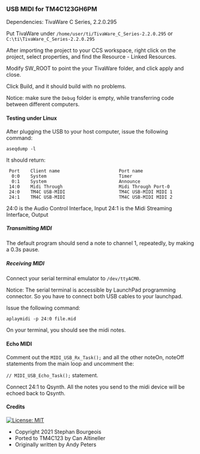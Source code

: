 ### USB MIDI for TM4C123GH6PM

Dependencies: TivaWare C Series, 2.2.0.295  

Put TivaWare under `/home/user/ti/TivaWare_C_Series-2.2.0.295` or `C:\ti\TivaWare_C_Series-2.2.0.295`  

After importing the project to your CCS workspace, right click on the project, select properties, and find the 
Resource - Linked Resources.  

Modify SW_ROOT to point the your TivaWare folder, and click apply and close.

Click Build, and it should build with no problems.

Notice: make sure the `Debug` folder is empty, while transferring code between different computers.  

#### Testing under Linux

After plugging the USB to your host computer, issue the following command:

`aseqdump -l`

It should return:

```
 Port    Client name                      Port name
  0:0    System                           Timer
  0:1    System                           Announce
 14:0    Midi Through                     Midi Through Port-0
 24:0    TM4C USB-MIDI                    TM4C USB-MIDI MIDI 1
 24:1    TM4C USB-MIDI                    TM4C USB-MIDI MIDI 2
```

24:0 is the Audio Control Interface, Input
24:1 is the Midi Streaming Interface, Output

##### Transmitting MIDI

The default program should send a note to channel 1, repeatedly, by making a 0.3s pause.  

##### Receiving MIDI

Connect your serial terminal emulator to `/dev/ttyACM0`.  

Notice: The serial terminal is accessible by LaunchPad programming connector. So you have to connect both USB cables to your launchpad.  

Issue the following command:  

`aplaymidi -p 24:0 file.mid`

On your terminal, you should see the midi notes.  

#### Echo MIDI

Comment out the `MIDI_USB_Rx_Task();` and all the other noteOn, noteOff statements from the main loop and uncomment the:  

`// MIDI_USB_Echo_Task();` statement.

Connect 24:1 to Qsynth. All the notes you send to the midi device will be echoed back to Qsynth.

#### Credits

[![License: MIT](https://img.shields.io/badge/License-MIT-yellow.svg)](https://opensource.org/licenses/MIT)

- Copyright 2021 Stephan Bourgeois
- Ported to TM4C123 by Can Altineller
- Originally written by Andy Peters



